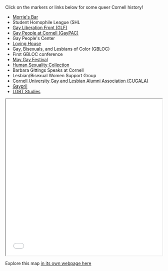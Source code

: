 Click on the markers or links below for some queer Cornell history!

- [Morrie's Bar](Morries-Bar.md)
- Student Homophile League (SHL
- [Gay Liberation Front (GLF)](Gay-Liberation-Front.md)
- [Gay People at Cornell (GayPAC)](GayPAC.md)
- Gay People's Center
- [Loving House](Loving-House.md)
- Gay, Bisexuals, and Lesbians of Color (GBLOC)
- First GBLOC conference
- [May Gay Festival](May-Gay-Festival.md)
- [Human Sexuality Collection](Human-Sexuality-Collection.md)
- Barbara Gittings Speaks at Cornell
- Lesbian/Bisexual Women Support Group
- [Cornell University Gay and Lesbian Alumni Association (CUGALA)](CUGALA.md)
- [Gaypril](Gaypril.md)
- [LGBT Studies](LGBT-Studies.md)


<iframe src="gay-ithaca-map.html" height="500" width="500"></iframe>

Explore this map [in its own webpage here](gay-ithaca-map.html)
